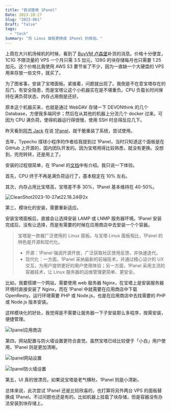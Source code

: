 ```yaml
---
title: "尝试使用 1Panel"
Date: 2023-10-27
Slug: "2023-061"
Draft: "false"
tags:
  - "tech"
Summary: "将 Linus 面板更换成 1Panel 的体验。"
---
```


上周在大兴机场候机的时候，看到了 [BuyVM 卢森堡](https://my.frantech.ca/cart.php?gid=39)补货的消息。价格十分便宜，1C1G 不限流量的 VPS 一个月只需 3.5 加元，128G 的块存储每月也只需要 1.25 加元。这个价格比我使用 AWS S3 要节省了不少，因为一直缺一个大硬盘的 VPS 用来存放一些文件，就买了。

为了图省事，安装了宝塔面板。紧接着，问题就出现了。我倒是不在意宝塔存在的后门，有安全隐患，而是宝塔让这个小机器实在是不堪重负。CPU 负载长时间保持在满负荷状态，内存占用倒是还好。

原本这个机器买来，也就是通过 WebDAV 存储一下 DEVONthink 的几个 Database，方便我多端同步；然后在从其他的机器上分流几个 docker 过来。可因为 CPU 满负荷，使得机器运行得很慢，使用 SSH 时总得反应几下。

昨天看到[阿杰 Jack](https://twitter.com/real_veryjack) 在说 [1Panel](https://1panel.cn/)，就干脆重装了系统，尝试使用。

去年，Typecho 煤球小程序的作者给我提到过 1Panel，当时只知道这个面板是在 GitHub 上开源的，国内团队开发的。因为宝塔用得比较熟悉，就没有更换。没想到，兜兜转转，还是用上了。

安装的过程很简单，在 1Panel 的[文档](https://1panel.cn/docs/)中有介绍。我只说一下体验。

首先，CPU 终于不再是满负荷运行了，基本稳定在 10% 左右。

其次，内存占用比宝塔高，宝塔差不多 30%，1Panel 基本维持在 40-50%。

![CleanShot2023-10-27at22.18.24@2x](https://cos.justgoidea.com/justgoidea/uPic/2023/10/27/CleanShot%202023-10-27%20at%2022.18.24@2x.png)

第三，模块化的安装，需要重新适应。

安装宝塔面板后，直接会让选择安装 LAMP 或 LNMP 服务器环境。1Panel 安装完成后，没有让选择，而是有需要的时候在应用商店中去安装一个个容器。

>宝塔是一款被广泛使用的 Linux 面板。与宝塔 Linux 面板相比，1Panel 的特色是开源和现代化。
>- 开源：1Panel 强调开源开放，广泛获取社区使用反馈，并快速迭代。
>- 现代化：一方面，1Panel 采纳最新的前端技术，并通过精心设计的 UX 交互，为用户提供更好的用户使用体验；另一方面，1Panel 采用主流的容器技术，让 Linux 服务器的运维管理更简单、更安全。

比如，我要搭建一个网站，需要使用 web 服务器 Nginx，在宝塔上是安装服务器环境时直接安装了 Nginx，而在 1Panel 中就需要在应用商店中下载 OpenResty。运行环境需要 PHP 或 Node.js，也是在应用商店中去找需要的 PHP 或 Node.js 版本安装。

这样模块化的好处，我觉得是不需要让服务器一下子安装那么多程序，按需安装，便捷管理。

![1panel应用商店](https://cos.justgoidea.com/justgoidea/uPic/2023/10/27/1panel应用商店.png)

第四，网站配置与防火墙设置更符合直觉。虽然宝塔已经比较便于「小白」用户使用，1Panel 则是更加清晰。

![1panel网站设置](https://cos.justgoidea.com/justgoidea/uPic/2023/10/27/1panel网站设置.png)

![1panel防火墙设置](https://cos.justgoidea.com/justgoidea/uPic/2023/10/27/1panel防火墙设置.png)

第五，UI 真的很漂亮，如果说宝塔是老气横秋，1Panel 则是小清新。

总体来说，此次尝试 1Panel 还是比较欣喜的，也打算将另外两台 VPS 的面板替换成 1Panel。不过问题也还是有的。比如机器上挂载了块存储，但是容器没有办法安装到块存储上。